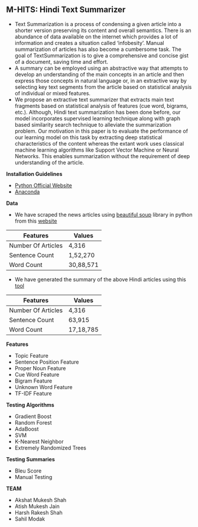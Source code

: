 ## M-HITS: Hindi Text Summarizer 

* Text Summarization is a process of condensing a given article into a shorter version preserving its content and overall semantics.    There is an abundance of data available on the internet which provides a lot of information and creates a situation called ‘infobesity’.
Manual summarization of articles has also become a cumbersome task. The goal of TextSummarization is to give a comprehensive and concise gist of a document, saving time and effort.
* A summary can be employed using an abstractive way that attempts to develop an understanding of the main concepts in an article and then express those concepts in natural language or, in an extractive way by selecting key text segments from the article based on statistical analysis of individual or mixed features.
* We propose an extractive text summarizer that extracts main text fragments based on statistical analysis of features (cue word, bigrams, etc.). Although, Hindi text summarization has been done before, our model incorporates supervised learning technique along with graph based similarity search technique to alleviate the summarization problem. Our motivation in this paper is to evaluate the performance of our learning model on this task by extracting deep statistical characteristics of the content whereas the extant work uses classical machine learning algorithms like Support Vector Machine or Neural Networks. This enables summarization without the requirement of deep understanding of the article.

**Installation Guidelines**
 
 * [Python Official Website](https://www.python.org/)
 * [Anaconda](https://www.continuum.io/downloads)
 
 **Data**
 * We have scraped the news articles using [beautiful soup](https://pypi.python.org/pypi/beautifulsoup4) library in python from this 	[website](http://www.sampadkiya.com/) 

| Features | Values |
| --- | --- |
| Number Of Articles|      4,316   |
|   Sentence Count  |    1,52,270  |
|     Word Count    |    30,88,571 |

* We have generated the summary of the above Hindi articles using this [tool](https://bigdatasummarizer.com/summarizer/online/advanced.jsp?ui.lang=en)

| Features | Values |
| --- | --- |
| Number Of Articles |     4,316   |
|   Sentence Count   |    63,915   |
|    Word Count      |   17,18,785 |


**Features**

* Topic Feature
* Sentence Position Feature
* Proper Noun Feature
* Cue Word Feature
* Bigram Feature
* Unknown Word Feature
* TF-IDF Feature

**Testing Algorithms**

* Gradient Boost
* Random Forest
* AdaBoost
* SVM
* K-Nearest Neighbor
* Extremely Randomized Trees

**Testing Summaries**

* Bleu Score
* Manual Testing


**TEAM**  
* Akshat Mukesh Shah
* Atish Mukesh Jain
* Harsh Rakesh Shah   
* Sahil Modak
